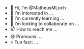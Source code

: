 - 👋 Hi, I’m @MatheusMLoch
- 👀 I’m interested in ...
- 🌱 I’m currently learning ...
- 💞️ I’m looking to collaborate on ...
- 📫 How to reach me ...
- 😄 Pronouns: ...
- ⚡ Fun fact: ...

<!---
MatheusMLoch/MatheusMLoch is a ✨ special ✨ repository because its `README.md` (this file) appears on your GitHub profile.
You can click the Preview link to take a look at your changes.
--->
